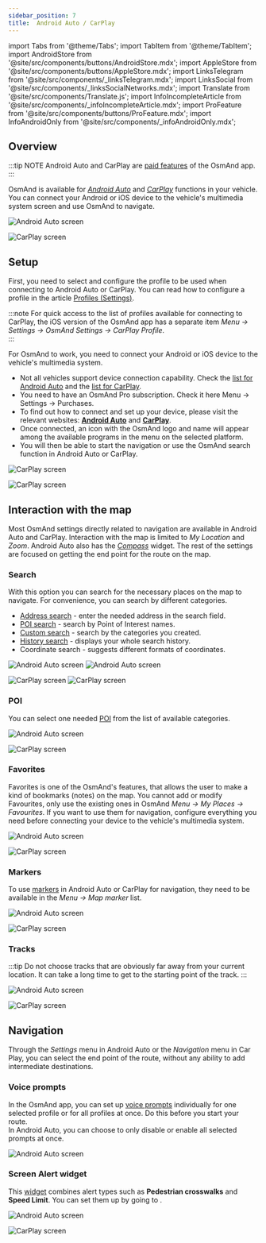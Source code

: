 ```yaml
---
sidebar_position: 7
title:  Android Auto / CarPlay
---
```


import Tabs from '@theme/Tabs';
import TabItem from '@theme/TabItem';
import AndroidStore from '@site/src/components/buttons/AndroidStore.mdx';
import AppleStore from '@site/src/components/buttons/AppleStore.mdx';
import LinksTelegram from '@site/src/components/_linksTelegram.mdx';
import LinksSocial from '@site/src/components/_linksSocialNetworks.mdx';
import Translate from '@site/src/components/Translate.js';
import InfoIncompleteArticle from '@site/src/components/_infoIncompleteArticle.mdx';
import ProFeature from '@site/src/components/buttons/ProFeature.mdx';
import InfoAndroidOnly from '@site/src/components/_infoAndroidOnly.mdx';

<InfoIncompleteArticle/>  

## Overview

:::tip NOTE
Android Auto and CarPlay are [paid features](../purchases/index.md) of the OsmAnd app.
:::

OsmAnd is available for [*Android Auto*](https://www.android.com/auto) and [*CarPlay*](https://www.apple.com/ios/carplay/) functions in your vehicle. You can connect your Android or iOS device to the vehicle's multimedia system screen and use OsmAnd to navigate.  

<Tabs groupId="operating-systems">

<TabItem value="android" label="Android Auto">

![Android Auto screen](@site/static/img/navigation/auto-car/osmand_android_auto.png)  

</TabItem>

<TabItem value="ios" label="CarPlay"> 

![CarPlay screen](@site/static/img/navigation/auto-car/ios-carplay.png)

</TabItem>

</Tabs>


## Setup

First, you need to select and configure the profile to be used when connecting to Android Auto or CarPlay. You can read how to configure a profile in the article [Profiles (Settings)](../personal/profiles).  

:::note
For quick access to the list of profiles available for connecting to CarPlay, the iOS version of the OsmAnd app has a separate item *Menu → Settings → OsmAnd Settings → CarPlay Profile*.  
:::

For OsmAnd to work, you need to connect your Android or iOS device to the vehicle's multimedia system.  
- Not all vehicles support device connection capability. Check the [list for Android Auto](https://www.android.com/auto/compatibility/) and the [list for CarPlay](https://www.apple.com/ios/carplay/available-models/).
- You need to have an OsmAnd Pro subscription. Check it here Menu → Settings → Purchases.
- To find out how to connect and set up your device, please visit the relevant websites: [**Android Auto**](https://www.android.com/auto) and [**CarPlay**](https://www.apple.com/ios/carplay/). 
- Once connected, an icon with the OsmAnd logo and name will appear among the available programs in the menu on the selected platform.
- You will then be able to start the navigation or use the OsmAnd search function in Android Auto or CarPlay.  

<Tabs groupId="operating-systems">

<TabItem value="android" label="Android Auto">

![CarPlay screen](@site/static/img/navigation/auto-car/android-auto-1.png)

</TabItem>

<TabItem value="ios" label="CarPlay"> 

![CarPlay screen](@site/static/img/navigation/auto-car/car-play-1.png)

</TabItem>

</Tabs>  


## Interaction with the map

Most OsmAnd settings directly related to navigation are available in Android Auto and CarPlay. Interaction with the map is limited to *My Location* and *Zoom*. Android Auto also has the *[Compass](../widgets/map-buttons.md#compass)* widget. The rest of the settings are focused on getting the end point for the route on the map.


### Search

With this option you can search for the necessary places on the map to navigate. For convenience, you can search by different categories.  
- [Address search](../search/search-address.md) - enter the needed address in the search field.
- [POI search](../search/search-poi.md) - search by Point of Interest names.
- [Custom search](../search/custom-poi-search.md) - search by the categories you created.
- [History search](../search/search-history.md) - displays your whole search history.
- Coordinate search - suggests different formats of coordinates.

<Tabs groupId="operating-systems">

<TabItem value="android" label="Android Auto">

![Android Auto screen](@site/static/img/navigation/auto-car/android-auto-12.png)   ![Android Auto screen](@site/static/img/navigation/auto-car/android-auto-13.png)

</TabItem>

<TabItem value="ios" label="CarPlay"> 

![CarPlay screen](@site/static/img/navigation/auto-car/car-play-4.png)  ![CarPlay screen](@site/static/img/navigation/auto-car/car-play-6.png)

</TabItem>

</Tabs>  


### POI

You can select one needed [POI](../map/point-layers-on-map.md#points-of-interest-poi) from the list of available categories.

<Tabs groupId="operating-systems">

<TabItem value="android" label="Android Auto">

![Android Auto screen](@site/static/img/navigation/auto-car/android-auto-7.png)

</TabItem>

<TabItem value="ios" label="CarPlay"> 

![CarPlay screen](@site/static/img/navigation/auto-car/car-play-5.png)

</TabItem>

</Tabs>  


### Favorites

Favorites is one of the OsmAnd's features, that allows the user to make a kind of bookmarks (notes) on the map.
You cannot add or modify Favourites, only use the existing ones in OsmAnd *Menu → My Places → Favourites*. If you want to use them for navigation, configure everything you need before connecting your device to the vehicle's multimedia system.

<Tabs groupId="operating-systems">

<TabItem value="android" label="Android Auto">

![Android Auto screen](@site/static/img/navigation/auto-car/android-auto-5.png)

</TabItem>

<TabItem value="ios" label="CarPlay"> 

![CarPlay screen](@site/static/img/navigation/auto-car/car-play-7.png)

</TabItem>

</Tabs>  


### Markers

To use [markers](../personal/markers.md#overview) in Android Auto or CarPlay for navigation, they need to be available in the *Menu → Map marker* list.

<Tabs groupId="operating-systems">

<TabItem value="android" label="Android Auto">

![Android Auto screen](@site/static/img/navigation/auto-car/android-auto-10.png)

</TabItem>

<TabItem value="ios" label="CarPlay"> 

![CarPlay screen](@site/static/img/navigation/auto-car/car-play-3.png)

</TabItem>

</Tabs>  


### Tracks

:::tip
Do not choose tracks that are obviously far away from your current location. It can take a long time to get to the starting point of the track.
:::

<Tabs groupId="operating-systems">

<TabItem value="android" label="Android Auto">

![Android Auto screen](@site/static/img/navigation/auto-car/android-auto-6.png)

</TabItem>

<TabItem value="ios" label="CarPlay"> 

![CarPlay screen](@site/static/img/navigation/auto-car/car-play-11.png)

</TabItem>

</Tabs>  


## Navigation

Through the *Settings* menu in Android Auto or the *Navigation* menu in Car Play, you can select the end point of the route, without any ability to add intermediate destinations.


### Voice prompts

In the OsmAnd app, you can set up [voice prompts](../navigation/voice-navigation) individually for one selected profile or for all profiles at once. Do this before you start your route.  
In Android Auto, you can choose to only disable or enable all selected prompts at once.  

![Android Auto screen](@site/static/img/navigation/auto-car/android-auto-4.png)

### Screen Alert widget

This [widget](../widgets/nav-widgets.md#alert-widget) combines alert types such as **Pedestrian crosswalks** and **Speed Limit**. You can set them up by going to *<Translate android="true" ids="shared_string_menu,shared_string_settings,configure_profile,routing_settings_2,screen_alerts"/>*.

<Tabs groupId="operating-systems">

<TabItem value="android" label="Android Auto">

![Android Auto screen](@site/static/img/navigation/auto-car/android-auto-speed-limits.png)

</TabItem>

<TabItem value="ios" label="CarPlay"> 

![CarPlay screen](@site/static/img/navigation/auto-car/car-play-13.png)

</TabItem>

</Tabs>  

<!--
____

<Tabs groupId="operating-systems">

<TabItem value="android" label="Android Auto">

![Android Auto screen](@site/static/img/navigation/auto-car/android-auto-2.png)
![Android Auto screen](@site/static/img/navigation/auto-car/android-auto-3.png)


![Android Auto screen](@site/static/img/navigation/auto-car/android-auto-8.png)
![Android Auto screen](@site/static/img/navigation/auto-car/android-auto-9.png)

![Android Auto screen](@site/static/img/navigation/auto-car/android-auto-11.png)

</TabItem>

<TabItem value="ios" label="CarPlay"> 

![CarPlay screen](@site/static/img/navigation/auto-car/car-play-2.png)
![CarPlay screen](@site/static/img/navigation/auto-car/car-play-8.png)
![CarPlay screen](@site/static/img/navigation/auto-car/car-play-9.png)
![CarPlay screen](@site/static/img/navigation/auto-car/car-play-10.png)

![CarPlay screen](@site/static/img/navigation/auto-car/car-play-12.png)


</TabItem>

</Tabs>
-->
